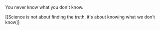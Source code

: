 
You never know what you don't know.

[[Science is not about finding the truth, it's about knowing what we don't know]]
